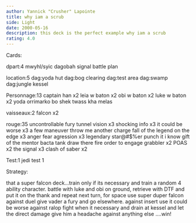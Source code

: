 ```yaml
---
author: Yannick "Crusher" Lapointe
title: why iam a scrub
side: Light
date: 2000-05-16
description: this deck is the perfect example why iam a scrub
rating: 4.0
---
```

Cards: 

dpart:4
mwyhl/syic
dagobah
signal
battle plan

location:5
dag:yoda hut
dag:bog clearing
dag:test area
dag:swamp
dag:jungle
kessel

Personnage:13
captain han x2
leia w baton x2
obi w baton x2
luke w baton x2
yoda
orrimarko
bo shek
twass kha
melas

vaisseaux:2
falcon x2

rouge:35
uncontrollable fury
tunnel vision x3
shocking info x3
it could be worse x3
a few maneuver
throw me another charge
fall of the legend
on the edge x3
anger fear agression x3
legendary star@#$%er
punch it
i know
gift of the mentor
bacta tank
draw there fire
order to engage
grabbler x2
POAS x2
the signal x3
clash of saber x2

Test:1
jedi test 1 

Strategy: 

that a super falcon deck...train only if its necessary and train a random 4 ability character.
battle with luke and obi on ground, retrieve with DTF and put it on the thank and repeat next turn, for space use super duper falcon
against duel give vader a fury and go elsewhere.
against insert use it could be worse
against ralop fight when it necessary and drain at kessel and let the direct damage give him a headache
against anything else ....win! 
